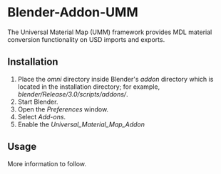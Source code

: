 # Blender-Addon-UMM

The Universal Material Map (UMM) framework provides MDL material conversion functionality on USD imports and exports.

## Installation

1. Place the _omni_ directory inside Blender's _addon_ directory which is located in the installation directory; for example, _blender/Release/3.0/scripts/addons/_.
2. Start Blender.
3. Open the _Preferences_ window.
4. Select _Add-ons_.
5. Enable the _Universal_Material_Map_Addon_

## Usage

More information to follow.